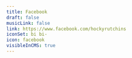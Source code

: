 ```yaml
---
title: Facebook
draft: false
musicLink: false
link: https://www.facebook.com/hockyrutchins
iconSet: bi bi-
icon: facebook
visibleInCMS: true
---
```

